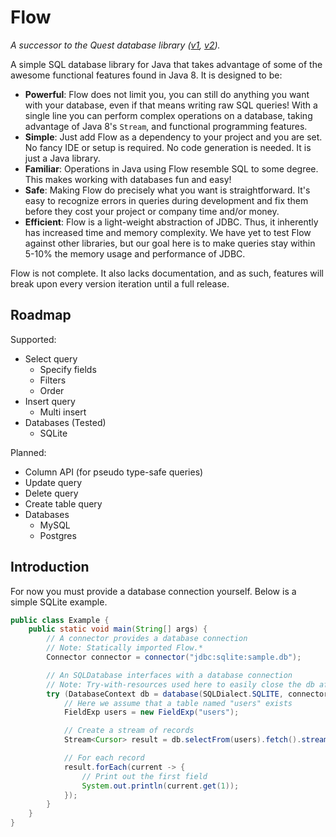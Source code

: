 # Flow

_A successor to the Quest database library ([v1](https://github.com/thekeenant/quest), 
[v2](https://github.com/thekeenant/quest-v2))._

A simple SQL database library for Java that takes advantage of some of the awesome
functional features found in Java 8. It is designed to be:

* **Powerful**: Flow does not limit you, you can still do anything you want with your database,
  even if that means writing raw SQL queries! With a single line you can perform complex operations 
  on a database, taking advantage of Java 8's `Stream`, and functional programming features.
* **Simple**: Just add Flow as a dependency to your project and you are set. No fancy IDE
  or setup is required. No code generation is needed. It is just a Java library.
* **Familiar**: Operations in Java using Flow resemble SQL to some degree. This makes working with
  databases fun and easy!
* **Safe**: Making Flow do precisely what you want is straightforward. It's easy to recognize errors
  in queries during development and fix them before they cost your project or company time and/or money.
* **Efficient**: Flow is a light-weight abstraction of JDBC. Thus, it inherently has increased time
  and memory complexity. We have yet to test Flow against other libraries, but our goal here is 
  to make queries stay within 5-10% the memory usage and performance of JDBC.

Flow is not complete. It also lacks documentation, and as such, features will break upon every 
version iteration until a full release.

## Roadmap

Supported:

* Select query
    * Specify fields
    * Filters
    * Order
* Insert query
    * Multi insert
* Databases (Tested)
    * SQLite

Planned:
* Column API (for pseudo type-safe queries)
* Update query
* Delete query
* Create table query
* Databases
    * MySQL
    * Postgres

## Introduction

For now you must provide a database connection yourself. Below is a simple SQLite example.

```java
public class Example {
    public static void main(String[] args) {
        // A connector provides a database connection
        // Note: Statically imported Flow.*
        Connector connector = connector("jdbc:sqlite:sample.db");

        // An SQLDatabase interfaces with a database connection
        // Note: Try-with-resources used here to easily close the db after usage
        try (DatabaseContext db = database(SQLDialect.SQLITE, connector)) {
            // Here we assume that a table named "users" exists
            FieldExp users = new FieldExp("users");

            // Create a stream of records
            Stream<Cursor> result = db.selectFrom(users).fetch().stream();

            // For each record
            result.forEach(current -> {
                // Print out the first field
                System.out.println(current.get(1));
            });
        }
    }
}
```